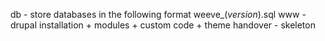 db - store databases in the following format weeve_(*version*).sql
www - drupal installation + modules + custom code + theme
handover - skeleton
